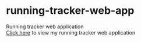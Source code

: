 # running-tracker-web-app
Running tracker web application<br>
[Click here](https://www.chukajoseph.ml) to view my running tracker web application
